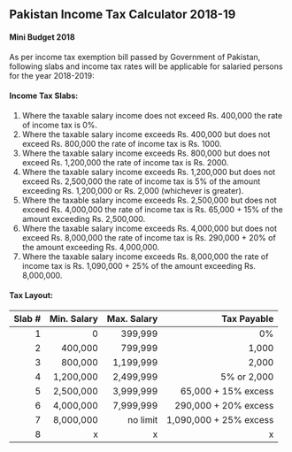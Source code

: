 ## Pakistan Income Tax Calculator 2018-19

#### Mini Budget 2018
As per income tax exemption bill passed by Government of Pakistan, following slabs and income tax rates will be applicable for salaried persons for the year 2018-2019:
#### Income Tax Slabs:
1. Where the taxable salary income does not exceed Rs. 400,000 the rate of income tax is 0%.
2. Where the taxable salary income exceeds Rs. 400,000 but does not exceed Rs. 800,000 the rate of income tax is Rs. 1000.
3. Where the taxable salary income exceeds Rs. 800,000 but does not exceed Rs. 1,200,000 the rate of income tax is Rs. 2000.
4. Where the taxable salary income exceeds Rs. 1,200,000 but does not exceed Rs. 2,500,000 the rate of income tax is 5% of the amount exceeding Rs. 1,200,000 or Rs. 2,000 (whichever is greater).
5. Where the taxable salary income exceeds Rs. 2,500,000 but does not exceed Rs. 4,000,000 the rate of income tax is Rs. 65,000 + 15% of the amount exceeding Rs. 2,500,000.
6. Where the taxable salary income exceeds Rs. 4,000,000 but does not exceed Rs. 8,000,000 the rate of income tax is Rs. 290,000 + 20% of the amount exceeding Rs. 4,000,000.
7. Where the taxable salary income exceeds Rs. 8,000,000 the rate of income tax is Rs. 1,090,000 + 25% of the amount exceeding Rs. 8,000,000.

#### Tax Layout:
Slab # | Min. Salary | Max. Salary | Tax Payable |
----:| --------:| --------:| ---:|
1 | 0 | 399,999 | 0% |
2 | 400,000 | 799,999 | 1,000 |
3 | 800,000 | 1,199,999 | 2,000 |
4 | 1,200,000 | 2,499,999 | 5% or 2,000 |
5 | 2,500,000 | 3,999,999 | 65,000 + 15% excess |
6 | 4,000,000 | 7,999,999 | 290,000 + 20% excess |
7 | 8,000,000 | no limit | 1,090,000 + 25% excess|
8 | x | x | x |
